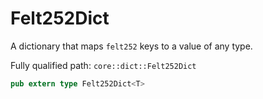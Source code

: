 # Felt252Dict

A dictionary that maps `felt252` keys to a value of any type.

Fully qualified path: `core::dict::Felt252Dict`

```rust
pub extern type Felt252Dict<T>
```

